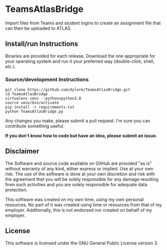 # TeamsAtlasBridge

Import files from Teams and student logins to create an assignment file that can then be uploaded to ATLAS.

## Install/run Instructions
Binaries are provided for each release.
Download the one appropriate for your operating system and run it your preferred way (double-click, shell, etc.).

### Source/development Instructions
```shell script
git clone https://github.com/dylarm/TeamsAtlasBridge.git
cd TeamsAtlasBridge
virtualenv venv --python=python3.8
source venv/bin/activate
pip install -r requirements.txt
python TeamsAtlasBridge.py
```
Any changes you make, please submit a pull request.
I'm sure you can contribute something useful.

__If you don't know how to code but have an idea, please submit an issue.__

## Disclaimer
The Software and source code available on GitHub are provided "as is" without warranty of any kind, either express or implied. Use at your own risk.
The use of the software is done at your own discretion and risk with the agreement that you will be solely responsible for any damage resulting from such activities and you are solely responsible for adequate data protection.

This software was created on my own time, using my own personal resources.
No part of it was created using time or resources from that of my employer.
Additionally, this is not endorsed nor created on behalf of my employer.

## License
This software is licensed under the GNU General Public License version 3.
